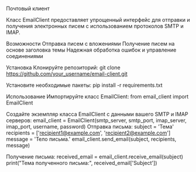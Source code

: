 Почтовый клиент

Класс EmailClient предоставляет упрощенный интерфейс для отправки и получения электронных писем с использованием протоколов SMTP и IMAP.

Возможности
Отправка писем с вложениями
Получение писем на основе заголовка темы
Надежная обработка ошибок и управление соединениями

Установка
Клонируйте репозиторий:
git clone https://github.com/your_username/email-client.git

Установите необходимые пакеты:
pip install -r requirements.txt

Использование
Импортируйте класс EmailClient:
from email_client import EmailClient

Создайте экземпляр класса EmailClient с данными вашего SMTP и IMAP серверов:
email_client = EmailClient(smtp_server, smtp_port, imap_server, imap_port, username, password)
Отправка письма:
subject = 'Тема'
recipients = ['recipient1@example.com', 'recipient2@example.com']
message = 'Тело письма.'
email_client.send_email(subject, recipients, message)

Получение письма:
received_email = email_client.receive_email(subject)
print("Тема полученного письма:", received_email['Subject'])
